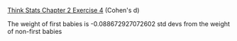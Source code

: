 [Think Stats Chapter 2 Exercise 4](http://greenteapress.com/thinkstats2/html/thinkstats2003.html#toc24) (Cohen's d)


The weight of first babies is -0.088672927072602 std devs from the weight of
non-first babies
